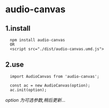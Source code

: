 # audio-canvas 

## 1.install

```
  npm install audio-canvas
  OR
  <script src="./dist/audio-canvas.umd.js">
```

## 2.use

```
  import AudioCanvas from 'audio-canvas';
  
  const ac = new AudioCanvas(option);
  ac.init(option);
```

*option 为可选参数,稍后更新...*


